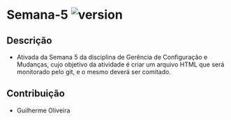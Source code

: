 # Semana-5 ![version](https://img.shields.io/badge/version-1.0-blue?logo=git)
## Descrição
* Ativada da Semana 5 da disciplina de Gerência de Configuração e Mudanças, cujo objetivo da atividade é criar um arquivo HTML  que será monitorado pelo git, e o mesmo deverá ser comitado.
## Contribuição
* Guilherme Oliveira
